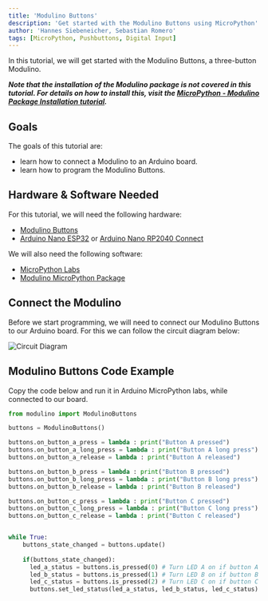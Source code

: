```yaml
---
title: 'Modulino Buttons'
description: 'Get started with the Modulino Buttons using MicroPython'
author: 'Hannes Siebeneicher, Sebastian Romero'
tags: [MicroPython, Pushbuttons, Digital Input]
---
```


In this tutorial, we will get started with the Modulino Buttons, a three-button Modulino.

***Note that the installation of the Modulino package is not covered in this tutorial. For details on how to install this, visit the [MicroPython - Modulino Package Installation tutorial](/micropython/modulinos/installation).***

## Goals

The goals of this tutorial are:

- learn how to connect a Modulino to an Arduino board.
- learn how to program the Modulino Buttons.

## Hardware & Software Needed

For this tutorial, we will need the following hardware:
- [Modulino Buttons](https://store.arduino.cc/products/plug-and-make-kit)
- [Arduino Nano ESP32](https://store.arduino.cc/products/nano-esp32?queryID=undefined) or [Arduino Nano RP2040 Connect](https://store.arduino.cc/en-se/products/arduino-nano-rp2040-connect)

We will also need the following software:
- [MicroPython Labs](https://lab-micropython.arduino.cc/)
- [Modulino MicroPython Package](https://github.com/arduino/arduino-modulino-mpy)


## Connect the Modulino

Before we start programming, we will need to connect our Modulino Buttons to our Arduino board. For this we can follow the circuit diagram below:

![Circuit Diagram]()

## Modulino Buttons Code Example

Copy the code below and run it in Arduino MicroPython labs, while connected to our board.

```python
from modulino import ModulinoButtons

buttons = ModulinoButtons()

buttons.on_button_a_press = lambda : print("Button A pressed")
buttons.on_button_a_long_press = lambda : print("Button A long press")
buttons.on_button_a_release = lambda : print("Button A released")

buttons.on_button_b_press = lambda : print("Button B pressed")
buttons.on_button_b_long_press = lambda : print("Button B long press")
buttons.on_button_b_release = lambda : print("Button B released")

buttons.on_button_c_press = lambda : print("Button C pressed")
buttons.on_button_c_long_press = lambda : print("Button C long press")
buttons.on_button_c_release = lambda : print("Button C released")


while True:
    buttons_state_changed = buttons.update()
    
    if(buttons_state_changed):    
      led_a_status = buttons.is_pressed(0) # Turn LED A on if button A is pressed
      led_b_status = buttons.is_pressed(1) # Turn LED B on if button B is pressed
      led_c_status = buttons.is_pressed(2) # Turn LED C on if button C is pressed
      buttons.set_led_status(led_a_status, led_b_status, led_c_status)
````
